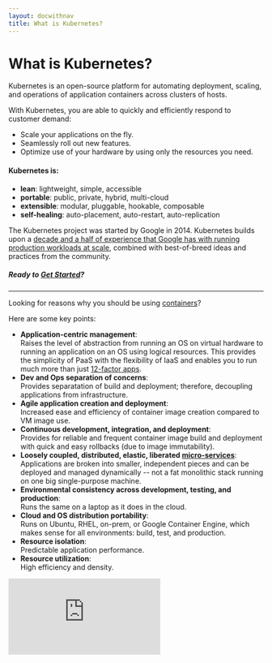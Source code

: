 ```yaml
---
layout: docwithnav
title: What is Kubernetes? 
---
```

<!-- BEGIN MUNGE: UNVERSIONED_WARNING -->


<!-- END MUNGE: UNVERSIONED_WARNING -->

# What is Kubernetes? 

Kubernetes is an open-source platform for automating deployment, scaling, and operations of application containers across clusters of hosts. 

With Kubernetes, you are able to quickly and efficiently respond to customer demand: 

 - Scale your applications on the fly.
 - Seamlessly roll out new features.
 - Optimize use of your hardware by using only the resources you need.

#### Kubernetes is:

* **lean**: lightweight, simple, accessible
* **portable**: public, private, hybrid, multi-cloud
* **extensible**: modular, pluggable, hookable, composable
* **self-healing**: auto-placement, auto-restart, auto-replication

The Kubernetes project was started by Google in 2014. Kubernetes builds upon a [decade and a half of experience that Google has with running production workloads at scale](https://research.google.com/pubs/pub43438.html), combined with best-of-breed ideas and practices from the community.

##### Ready to [Get Started](getting-started-guides/README.html)?

<hr>

Looking for reasons why you should be using [containers](http://aucouranton.com/2014/06/13/linux-containers-parallels-lxc-openvz-docker-and-more/)? 

Here are some key points:

* **Application-centric management**:  
    Raises the level of abstraction from running an OS on virtual hardware to running an application on an OS using logical resources. This provides the simplicity of PaaS with the flexibility of IaaS and enables you to run much more than just [12-factor apps](http://12factor.net/).
* **Dev and Ops separation of concerns**:  
    Provides separatation of build and deployment; therefore, decoupling applications from infrastructure.
* **Agile application creation and deployment**:  
    Increased ease and efficiency of container image creation compared to VM image use.
* **Continuous development, integration, and deployment**:  
    Provides for reliable and frequent container image build and deployment with quick and easy rollbacks (due to image immutability).
* **Loosely coupled, distributed, elastic, liberated [micro-services](http://martinfowler.com/articles/microservices.html)**:  
	Applications are broken into smaller, independent pieces and can be deployed and managed dynamically -- not a fat monolithic stack running on one big single-purpose machine.
* **Environmental consistency across development, testing, and production**:  
    Runs the same on a laptop as it does in the cloud.
* **Cloud and OS distribution portability**:  
    Runs on Ubuntu, RHEL, on-prem, or Google Container Engine, which makes sense for all environments: build, test, and production.
* **Resource isolation**:  
    Predictable application performance.
* **Resource utilization**:  
    High efficiency and density.

<!-- BEGIN MUNGE: IS_VERSIONED -->
<!-- TAG IS_VERSIONED -->
<!-- END MUNGE: IS_VERSIONED -->


<!-- BEGIN MUNGE: GENERATED_ANALYTICS -->
[![Analytics](https://kubernetes-site.appspot.com/UA-36037335-10/GitHub/docs/whatisk8s.md?pixel)]()
<!-- END MUNGE: GENERATED_ANALYTICS -->

